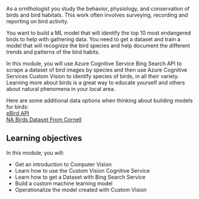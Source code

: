 As a ornithologist you study the behavior, physiology, and conservation of birds and bird habitats. This work often involves surveying, recording and reporting on bird activity.

You want to build a ML model that will identify the top 10 most endangered birds to help with gathering data. You need to get a dataset and train a model that will recognize the bird species and help document the different trends and patterns of the bird habits.

In this module, you will use Azure Cognitive Service Bing Search API to scrape a dataset of bird images by species and then use Azure Cognitive Services Custom Vision to identify species of birds, in all their variety. Learning more about birds is a great way to educate yourself and others about natural phenomena in your local area.

Here are some additional data options when thinking about building models for birds:
<br>
[eBird API](https://documenter.getpostman.com/view/664302/S1ENwy59?version=latest#2d8d3f94-c4b0-42bd-9c8e-71edfa6347ba)
<br>
[NA Birds Dataset From Cornell](https://dl.allaboutbirds.org/nabirds)

## Learning objectives

In this module, you will:

- Get an introduction to Computer Vision
- Learn how to use the Custom Vision Cognitive Service
- Learn how to get a Dataset with Bing Search Service
- Build a custom machine learning model
- Operationalize the model created with Custom Vision
